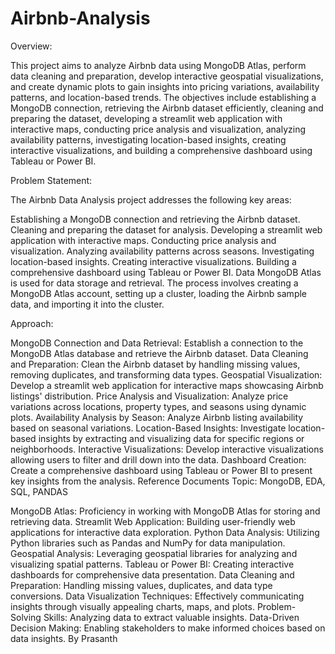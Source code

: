 # Airbnb-Analysis

Overview:

This project aims to analyze Airbnb data using MongoDB Atlas, perform data cleaning and preparation, develop interactive geospatial visualizations, and create dynamic plots to gain insights into pricing variations, availability patterns, and location-based trends. The objectives include establishing a MongoDB connection, retrieving the Airbnb dataset efficiently, cleaning and preparing the dataset, developing a streamlit web application with interactive maps, conducting price analysis and visualization, analyzing availability patterns, investigating location-based insights, creating interactive visualizations, and building a comprehensive dashboard using Tableau or Power BI.

Problem Statement:

The Airbnb Data Analysis project addresses the following key areas:

Establishing a MongoDB connection and retrieving the Airbnb dataset.
Cleaning and preparing the dataset for analysis.
Developing a streamlit web application with interactive maps.
Conducting price analysis and visualization.
Analyzing availability patterns across seasons.
Investigating location-based insights.
Creating interactive visualizations.
Building a comprehensive dashboard using Tableau or Power BI.
Data
MongoDB Atlas is used for data storage and retrieval. The process involves creating a MongoDB Atlas account, setting up a cluster, loading the Airbnb sample data, and importing it into the cluster.

Approach:

MongoDB Connection and Data Retrieval: Establish a connection to the MongoDB Atlas database and retrieve the Airbnb dataset.
Data Cleaning and Preparation: Clean the Airbnb dataset by handling missing values, removing duplicates, and transforming data types.
Geospatial Visualization: Develop a streamlit web application for interactive maps showcasing Airbnb listings' distribution.
Price Analysis and Visualization: Analyze price variations across locations, property types, and seasons using dynamic plots.
Availability Analysis by Season: Analyze Airbnb listing availability based on seasonal variations.
Location-Based Insights: Investigate location-based insights by extracting and visualizing data for specific regions or neighborhoods.
Interactive Visualizations: Develop interactive visualizations allowing users to filter and drill down into the data.
Dashboard Creation: Create a comprehensive dashboard using Tableau or Power BI to present key insights from the analysis.
Reference Documents
Topic: MongoDB, EDA, SQL, PANDAS

MongoDB Atlas: Proficiency in working with MongoDB Atlas for storing and retrieving data.
Streamlit Web Application: Building user-friendly web applications for interactive data exploration.
Python Data Analysis: Utilizing Python libraries such as Pandas and NumPy for data manipulation.
Geospatial Analysis: Leveraging geospatial libraries for analyzing and visualizing spatial patterns.
Tableau or Power BI: Creating interactive dashboards for comprehensive data presentation.
Data Cleaning and Preparation: Handling missing values, duplicates, and data type conversions.
Data Visualization Techniques: Effectively communicating insights through visually appealing charts, maps, and plots.
Problem-Solving Skills: Analyzing data to extract valuable insights.
Data-Driven Decision Making: Enabling stakeholders to make informed choices based on data insights.
By Prasanth
